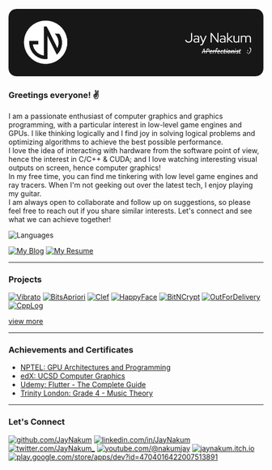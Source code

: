 [![jaynakum.github.io](./assets/banner.png)](https://jaynakum.github.io/)
### Greetings everyone! ✌️
I am a passionate enthusiast of computer graphics and graphics programming, with a particular interest in low-level game engines and GPUs. I like thinking logically and I find joy in solving logical problems and optimizing algorithms to achieve the best possible performance.  
I love the idea of interacting with hardware from the software point of view, hence the interest in C/C++ & CUDA; and I love watching interesting visual outputs on screen, hence computer graphics!  
In my free time, you can find me tinkering with low level game engines and ray tracers. When I'm not geeking out over the latest tech, I enjoy playing my guitar.  
I am always open to collaborate and follow up on suggestions, so please feel free to reach out if you share similar interests. Let's connect and see what we can achieve together!  

![Languages](https://github-readme-stats.vercel.app/api/top-langs/?username=JayNakum&layout=donut&exclude_repo=LearningNLP,LearningRayTracing,LearningGPUs,LearningOpenGL,LearningWebGL,LearningCpp,LearningDIP,LearningAI,LearningFlutter,LearningPython,LearningFlask,LearningDBMS,LearningShellScripts,LearningJava,LearningAndroid)

[![My Blog](https://github-readme-stats.vercel.app/api/pin/?username=JayNakum&repo=blog)](https://jaynakum.github.io/blog/)
[![My Resume](https://github-readme-stats.vercel.app/api/pin/?username=JayNakum&repo=MyResume)](https://github.com/JayNakum/Resume/blob/main/Documents/Jay_Nakum_Resume.pdf)  

---

### Projects

[![Vibrato](https://github-readme-stats.vercel.app/api/pin/?username=JayNakum&repo=Vibrato)](https://jaynakum.github.io/Vibrato)
[![BitsApriori](https://github-readme-stats.vercel.app/api/pin/?username=JayNakum&repo=BitsApriori)](https://jaynakum.github.io/BitsApriori)
[![Clef](https://github-readme-stats.vercel.app/api/pin/?username=JayNakum&repo=Clef)](https://jaynakum.github.io/Clef)
[![HappyFace](https://github-readme-stats.vercel.app/api/pin/?username=JayNakum&repo=HappyFace)](https://jaynakum.github.io/HappyFace)
[![BitNCrypt](https://github-readme-stats.vercel.app/api/pin/?username=JayNakum&repo=BitNCrypt)](https://jaynakum.github.io/BitNCrypt)
[![OutForDelivery](https://github-readme-stats.vercel.app/api/pin/?username=JayNakum&repo=OutForDelivery)](https://jaynakum.github.io/OutForDelivery)
[![CppLog](https://github-readme-stats.vercel.app/api/pin/?username=JayNakum&repo=CppLog)](https://jaynakum.github.io/CppLog)

[view more](https://github.com/JayNakum?tab=repositories)

---

### Achievements and Certificates
- [NPTEL: GPU Architectures and Programming](https://internalapp.nptel.ac.in/noc/Ecertificate/?q=NPTEL23CS61S3357054004192946)
- [edX: UCSD Computer Graphics](https://courses.edx.org/certificates/3e47add62a6b45269149bf91b91f1399)
- [Udemy: Flutter - The Complete Guide](https://www.udemy.com/certificate/UC-2fce7723-1cc7-403d-a54b-09dbd5cd495e/)
- [Trinity London: Grade 4 - Music Theory](https://drive.google.com/file/d/1S-b58wIceYXIlX24bubJy8Z2aT2lQV2d/view?usp=sharing)

---

### Let's Connect
[![github.com/JayNakum](https://img.shields.io/badge/GitHub-100000?style=for-the-badge&logo=github&logoColor=white)](https://github.com/JayNakum)
[![linkedin.com/in/JayNakum](https://img.shields.io/badge/LinkedIn-0077B5?style=for-the-badge&logo=linkedin&logoColor=white)](https://linkedin.com/in/JayNakum)
[![twitter.com/JayNakum_](https://img.shields.io/badge/Twitter-1DA1F2?style=for-the-badge&logo=twitter&logoColor=white)](https://twitter.com/JayNakum_)
[![youtube.com/@nakumjay](https://img.shields.io/badge/YouTube-FF0000?style=for-the-badge&logo=youtube&logoColor=white)](https://youtube.com/@nakumjay)
[![jaynakum.itch.io](https://img.shields.io/badge/Itch.io-FA5C5C?style=for-the-badge&logo=itchdotio&logoColor=white)](https://jaynakum.itch.io)
[![play.google.com/store/apps/dev?id=4704016422007513891](https://img.shields.io/badge/Google_Play-414141?style=for-the-badge&logo=google-play&logoColor=white)](https://play.google.com/store/apps/dev?id=4704016422007513891)
